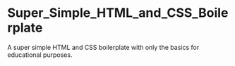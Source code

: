 # Super_Simple_HTML_and_CSS_Boilerplate
A super simple HTML and CSS boilerplate with only the basics for educational purposes.
